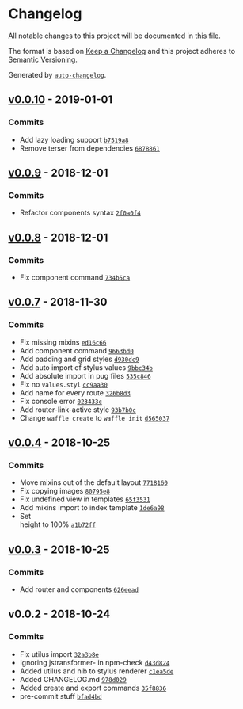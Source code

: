 # Changelog

All notable changes to this project will be documented in this file.

The format is based on [Keep a Changelog](http://keepachangelog.com/en/1.0.0/)
and this project adheres to [Semantic Versioning](http://semver.org/spec/v2.0.0.html).

Generated by [`auto-changelog`](https://github.com/CookPete/auto-changelog).

## [v0.0.10](https://github.com/wvffle/static-waffle/compare/v0.0.9...v0.0.10) - 2019-01-01

### Commits

- Add lazy loading support [`b7519a8`](https://github.com/wvffle/static-waffle/commit/b7519a82c3d7d75dcc638939a8bc3d2ead3ced28)
- Remove terser from dependencies [`6878861`](https://github.com/wvffle/static-waffle/commit/687886105f197df63379dd1bd0e65b0c43256ee4)

## [v0.0.9](https://github.com/wvffle/static-waffle/compare/v0.0.8...v0.0.9) - 2018-12-01

### Commits

- Refactor components syntax [`2f0a0f4`](https://github.com/wvffle/static-waffle/commit/2f0a0f4b819dd3309f61558e29e9023a5b1d3f5b)

## [v0.0.8](https://github.com/wvffle/static-waffle/compare/v0.0.7...v0.0.8) - 2018-12-01

### Commits

- Fix component command [`734b5ca`](https://github.com/wvffle/static-waffle/commit/734b5caa89134e5380b430015180d1844b9bb0af)

## [v0.0.7](https://github.com/wvffle/static-waffle/compare/v0.0.4...v0.0.7) - 2018-11-30

### Commits

- Fix missing mixins [`ed16c66`](https://github.com/wvffle/static-waffle/commit/ed16c66c44192eb84dd79ed22c72cd2ffd4c2b91)
- Add component command [`9663bd0`](https://github.com/wvffle/static-waffle/commit/9663bd0f4a91c78314bcfaa575290c4249de4845)
- Add padding and grid styles [`d930dc9`](https://github.com/wvffle/static-waffle/commit/d930dc9447ba13b6c573219e3508dd41a90608a6)
- Add auto import of stylus values [`9bbc34b`](https://github.com/wvffle/static-waffle/commit/9bbc34b4b1fbd5f48cb6cd400c795aea79ff7e7b)
- Add absolute import in pug files [`535c846`](https://github.com/wvffle/static-waffle/commit/535c84668a13a5a7e73f8e2d820bfc173383dfd9)
- Fix no `values.styl` [`cc9aa30`](https://github.com/wvffle/static-waffle/commit/cc9aa30f4f11be1021f74f155b24a53664bf113c)
- Add name for every route [`326b8d3`](https://github.com/wvffle/static-waffle/commit/326b8d39e25f9fb704e2d8da26fc4b23b4b09deb)
- Fix console error [`023433c`](https://github.com/wvffle/static-waffle/commit/023433cef0c9d3a1e815f029236d6412aa11f3f7)
- Add router-link-active style [`93b7b0c`](https://github.com/wvffle/static-waffle/commit/93b7b0c39ebe1a2499adee96827ef01fb8f8d2d3)
- Change `waffle create` to `waffle init` [`d565037`](https://github.com/wvffle/static-waffle/commit/d5650373611ea2b7cf59421ef34e4d07e6c60315)

## [v0.0.4](https://github.com/wvffle/static-waffle/compare/v0.0.3...v0.0.4) - 2018-10-25

### Commits

- Move mixins out of the default layout [`7718160`](https://github.com/wvffle/static-waffle/commit/7718160a2cb02c73f2d85557d562d9d1ce35a26c)
- Fix copying images [`80795e8`](https://github.com/wvffle/static-waffle/commit/80795e8d37eafab37ba9d23266c9f77578aa7216)
- Fix undefined view in templates [`65f3531`](https://github.com/wvffle/static-waffle/commit/65f3531d80d60847ddaeee6983de9fedc07b5d1a)
- Add mixins import to index template [`1de6a98`](https://github.com/wvffle/static-waffle/commit/1de6a984497bb3e4597610fa631f643a40915646)
- Set <main> height to 100% [`a1b72ff`](https://github.com/wvffle/static-waffle/commit/a1b72ff4b64d8d1d0740834142d25039070871c5)

## [v0.0.3](https://github.com/wvffle/static-waffle/compare/v0.0.2...v0.0.3) - 2018-10-25

### Commits

- Add router and components [`626eead`](https://github.com/wvffle/static-waffle/commit/626eead234060f4fb5e5a386380680c584a28e43)

## v0.0.2 - 2018-10-24

### Commits

- Fix utilus import [`32a3b8e`](https://github.com/wvffle/static-waffle/commit/32a3b8eef06b8343554f464f48fa99a15bf52128)
- Ignoring jstransformer- in npm-check [`d43d824`](https://github.com/wvffle/static-waffle/commit/d43d82435c6dd5af0216d04bc15bbdcf6b9ff080)
- Added utilus and nib to stylus renderer [`c1ea5de`](https://github.com/wvffle/static-waffle/commit/c1ea5def78fb3c6eabdd662cef334be08abfe8b5)
- Added CHANGELOG.md [`978d029`](https://github.com/wvffle/static-waffle/commit/978d0290bcf5f5a7bfbb5d6bdb2043d88a7a22ab)
- Added create and export commands [`35f8836`](https://github.com/wvffle/static-waffle/commit/35f88360fa3e834b23b8e850deb7181a37da8637)
- pre-commit stuff [`bfad4bd`](https://github.com/wvffle/static-waffle/commit/bfad4bdbb1f18c4243802d9b51fa3d2abac2d4b7)
